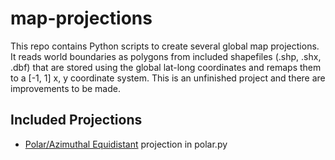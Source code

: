 # map-projections
 
This repo contains Python scripts to create several global map projections. It reads world boundaries as polygons from included shapefiles (.shp, .shx, .dbf) that are stored using the global lat-long coordinates and remaps them to a [-1, 1] x, y coordinate system. This is an unfinished project and there are improvements to be made.

## Included Projections
* [Polar/Azimuthal Equidistant](https://en.wikipedia.org/wiki/Azimuthal_equidistant_projection) projection in polar.py
